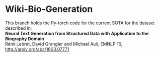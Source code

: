 # Wiki-Bio-Generation 
This branch holds the Py-torch code for the current SOTA for the dataset described in: <br>
**Neural Text Generation from Structured Data with Application to the Biography Domain**<br>
Rémi Lebret, David Grangier and Michael Auli, EMNLP 16,<br>
http://arxiv.org/abs/1603.07771<br>

